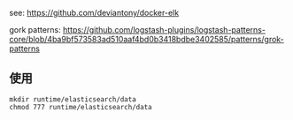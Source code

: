 see: https://github.com/deviantony/docker-elk 

gork patterns: https://github.com/logstash-plugins/logstash-patterns-core/blob/4ba9bf573583ad510aaf4bd0b3418bdbe3402585/patterns/grok-patterns

## 使用

```
mkdir runtime/elasticsearch/data
chmod 777 runtime/elasticsearch/data
```
